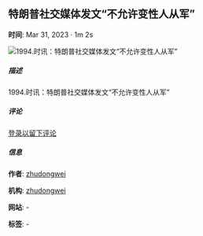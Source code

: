 ## 特朗普社交媒体发文“不允许变性人从军”

**时间**: Mar 31, 2023 · 1m 2s

![1994.时讯：特朗普社交媒体发文“不允许变性人从军”](https://d3wo5wojvuv7l.cloudfront.net/t_square_limited_480/images.spreaker.com/original/1a286e0def3b269d877829faa85f43b8.jpg)

##### 描述

1994.时讯：特朗普社交媒体发文“不允许变性人从军”

##### 评论

[登录以留下评论](https://www.spreaker.com/login?redirect=https%3A%2F%2Fwww.spreaker.com%2Fepisode%2F1994-shi-xun-te-lang-pu-she-jiao-mei-ti-fa-wen-bu-yun-xu-bian-xing-ren-cong-jun--55419614)

##### 信息

**作者**: [zhudongwei](/user/zhudongwei--17236770)

**机构**: [zhudongwei](/organization/zhudongwei--12220294)

**网站**: \-

**标签**: \-